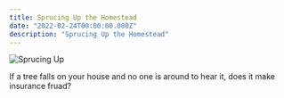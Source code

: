 ```yaml
---
title: Sprucing Up the Homestead 
date: "2022-02-24T00:00:00.000Z"
description: "Sprucing Up the Homestead"
---
```


![Sprucing Up](./sprucing-up.png)

If a tree falls on your house and no one is around to hear it, does it make insurance fruad?
